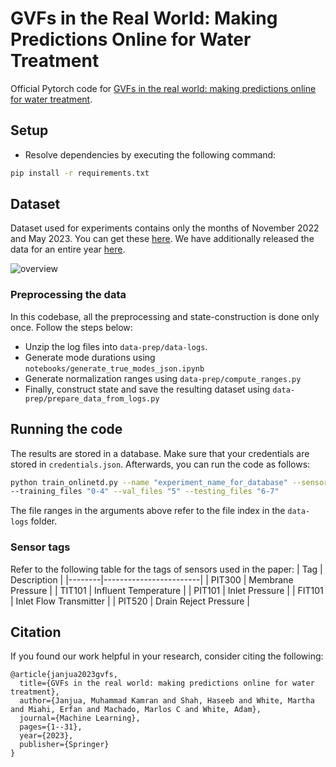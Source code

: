 # GVFs in the Real World: Making Predictions Online for Water Treatment

Official Pytorch code for [GVFs in the real world: making predictions online for water treatment](https://link.springer.com/article/10.1007/s10994-023-06413-x).

## Setup

- Resolve dependencies by executing the following command:
```bash
pip install -r requirements.txt
```

## Dataset
Dataset used for experiments contains only the months of November 2022 and May 2023. You can get these [here](https://drive.google.com/file/d/1h0C8bfmbpgoHns24KZn3_AFAP7Ihl0PM/view?usp=share_link). We have additionally released the data for an entire year [here](https://drive.google.com/file/d/1eIOktHZARAhNlwdOrGqYZJGDLrtcrtsz/view?usp=sharing).

![overview](https://media.springernature.com/full/springer-static/image/art%3A10.1007%2Fs10994-023-06413-x/MediaObjects/10994_2023_6413_Fig5_HTML.png?as=webp)

### Preprocessing the data
In this codebase, all the preprocessing and state-construction is done only once. Follow the steps below:
- Unzip the log files into
`data-prep/data-logs`.
- Generate mode durations using
  `notebooks/generate_true_modes_json.ipynb`
- Generate normalization ranges using `data-prep/compute_ranges.py`
- Finally, construct state and save the resulting dataset using
  `data-prep/prepare_data_from_logs.py`

## Running the code
The results are stored in a database. Make sure that your credentials
are stored in `credentials.json`. Afterwards, you can run the code as
follows:
```bash
python train_onlinetd.py --name "experiment_name_for_database" --sensor "PIT300"
--training_files "0-4" --val_files "5" --testing_files "6-7"
```
The file ranges in the arguments above refer to the file index in the
`data-logs` folder.

### Sensor tags
Refer to the following table for the tags of sensors used in the paper:
| Tag    | Description            |
|--------|------------------------|
| PIT300 | Membrane Pressure      |
| TIT101 | Influent Temperature   |
| PIT101 | Inlet Pressure         |
| FIT101 | Inlet Flow Transmitter |
| PIT520 | Drain Reject Pressure  |

## Citation
If you found our work helpful in your research, consider citing the following:
```
@article{janjua2023gvfs,
  title={GVFs in the real world: making predictions online for water treatment},
  author={Janjua, Muhammad Kamran and Shah, Haseeb and White, Martha and Miahi, Erfan and Machado, Marlos C and White, Adam},
  journal={Machine Learning},
  pages={1--31},
  year={2023},
  publisher={Springer}
}
```
